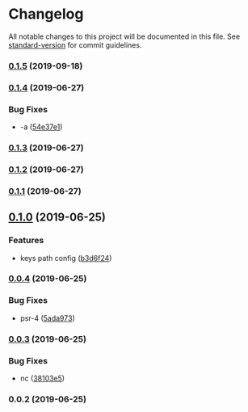 # Changelog

All notable changes to this project will be documented in this file. See [standard-version](https://github.com/conventional-changelog/standard-version) for commit guidelines.

### [0.1.5](https://git///compare/v0.1.4...v0.1.5) (2019-09-18)

### [0.1.4](https://git///compare/v0.1.3...v0.1.4) (2019-06-27)


### Bug Fixes

* -a ([54e37e1](https://git///commit/54e37e1))



### [0.1.3](https://git///compare/v0.1.2...v0.1.3) (2019-06-27)



### [0.1.2](https://git///compare/v0.1.1...v0.1.2) (2019-06-27)



### [0.1.1](https://git///compare/v0.1.0...v0.1.1) (2019-06-27)



## [0.1.0](https://git///compare/v0.0.4...v0.1.0) (2019-06-25)


### Features

* keys path config ([b3d6f24](https://git///commit/b3d6f24))



### [0.0.4](https://git///compare/v0.0.3...v0.0.4) (2019-06-25)


### Bug Fixes

* psr-4 ([5ada973](https://git///commit/5ada973))



### [0.0.3](https://git///compare/v0.0.2...v0.0.3) (2019-06-25)


### Bug Fixes

* nc ([38103e5](https://git///commit/38103e5))



### 0.0.2 (2019-06-25)
